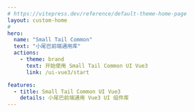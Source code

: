 ```yaml
---
# https://vitepress.dev/reference/default-theme-home-page
layout: custom-home
#
hero:
  name: "Small Tail Common"
  text: "小尾巴前端通用库"
  actions:
    - theme: brand
      text: 开始使用 Small Tail Common UI Vue3
      link: /ui-vue3/start

features:
  - title: Small Tail Common UI Vue3
    details: 小尾巴前端通用 Vue3 UI 组件库
---
```

